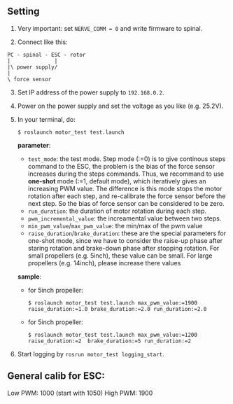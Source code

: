 ## Setting
1. Very important: set `NERVE_COMM = 0` and write firmware to spinal.

2. Connect like this: 
```
PC - spinal - ESC - rotor
|              |
|\ power supply/
|
\ force sensor 
```
3. Set IP address of the power supply to `192.168.0.2`.
4. Power on the power supply and set the voltage as you like (e.g. 25.2V).
6. In your terminal, do:
   ```
   $ roslaunch motor_test test.launch
   ```
   
   **parameter**:
   - `test_mode`: the test mode. Step mode (:=0) is to give continous steps command to the ESC, the problem is the bias of the force sensor increases during the steps commands. Thus, we recommand to use **one-shot** mode (:=1, default mode), which iteratively gives an increasing PWM value. The difference is this mode stops the motor rotation after each step, and re-calibrate the force sensor before the next step. So the bias of force sensor can be considered to be zero.
   - `run_duration`: the duration of motor rotation during each step.
   - `pwm_incremental_value`: the increamental value between two steps.
   - `min_pwm_value`/`max_pwm_value`: the min/max of the pwm value
   - `raise_duration`/`brake_duration`: these are the special parameters for one-shot mode, since we have to consider the raise-up phase after staring rotation and brake-down phase after stopping rotation. For small propellers (e.g. 5inch), these value can be small. For large propellers (e.g. 14inch), please increase there values

   **sample**:
   - for 5inch propeller:
     ```
     $ roslaunch motor_test test.launch max_pwm_value:=1900 raise_duration:=1.0 brake_duration:=2.0 run_duration:=2.0
     ```

   - for 5inch propeller:
     ```
     $ roslaunch motor_test test.launch max_pwm_value:=1200 raise_duration:=2  brake_duration:=5 run_duration:=2
     ```
     
7. Start logging by `rosrun motor_test logging_start`.

## General calib for ESC:

Low PWM: 1000 (start with 1050)
High PWM: 1900
